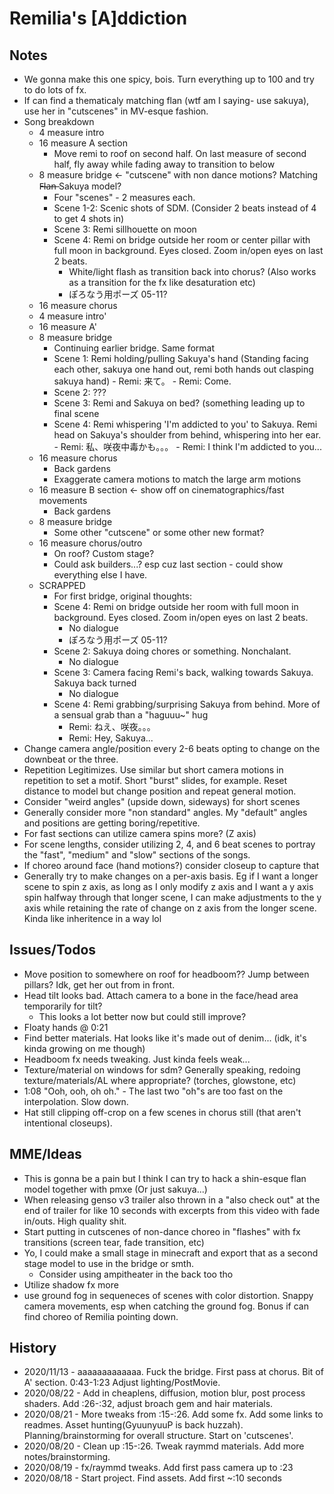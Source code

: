 # Remilia's [A]ddiction 

## Notes
- We gonna make this one spicy, bois. Turn everything up to 100 and try to do lots of fx.
- If can find a thematicaly matching flan (wtf am I saying- use sakuya), use her in "cutscenes" in MV-esque fashion.
- Song breakdown
	- 4 measure intro
	- 16 measure A section
		- Move remi to roof on second half. On last measure of second half, fly away while fading away to transition to below
	- 8 measure bridge <- "cutscene" with non dance motions? Matching F̶l̶a̶n̶ Sakuya model?
		- Four "scenes" - 2 measures each.
		- Scene 1-2: Scenic shots of SDM. (Consider 2 beats instead of 4 to get 4 shots in)
		- Scene 3: Remi sillhouette on moon
		- Scene 4: Remi on bridge outside her room or center pillar with full moon in background. Eyes closed. Zoom in/open eyes on last 2 beats.
			- White/light flash as transition back into chorus? (Also works as a transition for the fx like desaturation etc)
			- ぽろなう用ポーズ 05-11?
	- 16 measure chorus
	- 4 measure intro'
	- 16 measure A'
	- 8 measure bridge
		- Continuing earlier bridge. Same format
		- Scene 1: Remi holding/pulling Sakuya's hand (Standing facing each other, sakuya one hand out, remi both hands out clasping sakuya hand)
				- Remi: 来て。
				- Remi: Come.
		- Scene 2: ???
		- Scene 3: Remi and Sakuya on bed? (something leading up to final scene
 		- Scene 4: Remi whispering 'I'm addicted to you' to Sakuya. Remi head on Sakuya's shoulder from behind, whispering into her ear.
				- Remi: 私、咲夜中毒かも。。。
				- Remi: I think I'm addicted to you...
	- 16 measure chorus
		- Back gardens
		- Exaggerate camera motions to match the large arm motions
	- 16 measure B section <- show off on cinematographics/fast movements
		- Back gardens
	- 8 measure bridge
		- Some other "cutscene" or some other new format?
	- 16 measure chorus/outro
		- On roof? Custom stage?
		- Could ask builders...? esp cuz last section - could show everything else I have.
	- SCRAPPED
		- For first bridge, original thoughts:
		- Scene 4: Remi on bridge outside her room with full moon in background. Eyes closed. Zoom in/open eyes on last 2 beats.
			- No dialogue 
			- ぽろなう用ポーズ 05-11?
		- Scene 2: Sakuya doing chores or something. Nonchalant.
			- No dialogue
		- Scene 3: Camera facing Remi's back, walking towards Sakuya. Sakuya back turned
			- No dialogue
		- Scene 4: Remi grabbing/surprising Sakuya from behind. More of a sensual grab than a "haguuu~" hug
			- Remi: ねえ、咲夜。。。
			- Remi: Hey, Sakuya...
- Change camera angle/position every 2-6 beats opting to change on the downbeat or the three.
- Repetition Legitimizes. Use similar but short camera motions in repetition to set a motif. Short "burst" slides, for example. Reset distance to model but change position and repeat general motion.
- Consider "weird angles" (upside down, sideways) for short scenes 
- Generally consider more "non standard" angles. My "default" angles and positions are getting boring/repetitive.
- For fast sections can utilize camera spins more? (Z axis)
- For scene lengths, consider utilizing 2, 4, and 6 beat scenes to portray the "fast", "medium" and "slow" sections of the songs.
- If choreo around face (hand motions?) consider closeup to capture that
- Generally try to make changes on a per-axis basis. Eg if I want a longer scene to spin z axis, as long as I only modify z axis and I want a y axis spin halfway through that longer scene, I can make adjustments to the y axis while retaining the rate of change on z axis from the longer scene. Kinda like inheritence in a way lol

## Issues/Todos
- Move position to somewhere on roof for headboom?? Jump between pillars? Idk, get her out from in front.
- Head tilt looks bad. Attach camera to a bone in the face/head area temporarily for tilt?
	- This looks a lot better now but could still improve?
- Floaty hands @ 0:21
- Find better materials. Hat looks like it's made out of denim... (idk, it's kinda growing on me though)
- Headboom fx needs tweaking. Just kinda feels weak...
- Texture/material on windows for sdm? Generally speaking, redoing texture/materials/AL where appropriate? (torches, glowstone, etc)
- 1:08 "Ooh, ooh, oh oh." - The last two "oh"s are too fast on the interpolation. Slow down.
- Hat still clipping off-crop on a few scenes in chorus still (that aren't intentional closeups).

## MME/Ideas
- This is gonna be a pain but I think I can try to hack a shin-esque flan model together with pmxe (Or just sakuya...)
- When releasing genso v3 trailer also thrown in a "also check out" at the end of trailer for like 10 seconds with excerpts from this video with fade in/outs. High quality shit.
- Start putting in cutscenes of non-dance choreo in "flashes" with fx transitions (screen tear, fade transition, etc)
- Yo, I could make a small stage in minecraft and export that as a second stage model to use in the bridge or smth.
	- Consider using ampitheater in the back too tho
- Utilize shadow fx more
- use ground fog in sequeneces of scenes with color distortion. Snappy camera movements, esp when catching  the ground fog. Bonus if can find choreo of Remilia pointing down.

## History
- 2020/11/13 - aaaaaaaaaaaaa. Fuck the bridge. First pass at chorus. Bit of A' section. 0:43-1:23 Adjust lighting/PostMovie.
- 2020/08/22 - Add in cheaplens, diffusion, motion blur, post process shaders. Add :26-:32, adjust broach gem and hair materials.
- 2020/08/21 - More tweaks from :15-:26. Add some fx. Add some links to readmes. Asset hunting(GyuunyuuP is back huzzah). Planning/brainstorming for overall structure. Start on 'cutscenes'. 
- 2020/08/20 - Clean up :15-:26. Tweak raymmd materials. Add more notes/brainstorming.
- 2020/08/19 - fx/raymmd tweaks. Add first pass camera up to :23
- 2020/08/18 - Start project. Find assets. Add first ~:10 seconds
